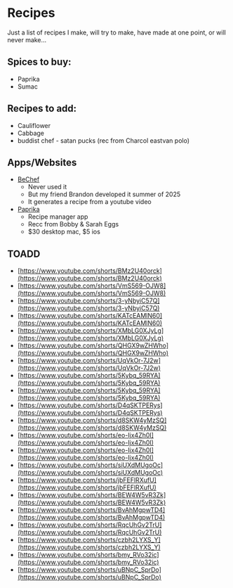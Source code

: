 # Recipes

Just a list of recipes I make, will try to make, have made at one point, or will never make...

## Spices to buy:

- Paprika
- Sumac

## Recipes to add:

- Cauliflower
- Cabbage
- buddist chef - satan pucks (rec from Charcol eastvan polo)

## Apps/Websites

- [BeChef](https://apps.apple.com/us/app/bechef-recipe-manager/id6743420060)
    - Never used it
    - But my friend Brandon developed it summer of 2025
    - It generates a recipe from a youtube video
- [Paprika](https://www.paprikaapp.com/)
    - Recipe manager app
    - Recc from Bobby & Sarah Eggs
    - $30 desktop mac, $5 ios

## TOADD

- [https://www.youtube.com/shorts/BMz2U40orck](https://www.youtube.com/shorts/BMz2U40orck)
- [https://www.youtube.com/shorts/VmS569-OJW8](https://www.youtube.com/shorts/VmS569-OJW8)
- [https://www.youtube.com/shorts/3-yNbyiC57Q](https://www.youtube.com/shorts/3-yNbyiC57Q)
- [https://www.youtube.com/shorts/KATcEAMlN60](https://www.youtube.com/shorts/KATcEAMlN60)
- [https://www.youtube.com/shorts/XMbLG0XJyLg](https://www.youtube.com/shorts/XMbLG0XJyLg)
- [https://www.youtube.com/shorts/QHGX9wZHWho](https://www.youtube.com/shorts/QHGX9wZHWho)
- [https://www.youtube.com/shorts/UqVkOr-7J2w](https://www.youtube.com/shorts/UqVkOr-7J2w)
- [https://www.youtube.com/shorts/5Kybq_59RYA](https://www.youtube.com/shorts/5Kybq_59RYA)
- [https://www.youtube.com/shorts/5Kybq_59RYA](https://www.youtube.com/shorts/5Kybq_59RYA)
- [https://www.youtube.com/shorts/D4qSKTPERys](https://www.youtube.com/shorts/D4qSKTPERys)
- [https://www.youtube.com/shorts/d8SKW4yMzSQ](https://www.youtube.com/shorts/d8SKW4yMzSQ)
- [https://www.youtube.com/shorts/eo-Ijx4Zh0I](https://www.youtube.com/shorts/eo-Ijx4Zh0I)
- [https://www.youtube.com/shorts/eo-Ijx4Zh0I](https://www.youtube.com/shorts/eo-Ijx4Zh0I)
- [https://www.youtube.com/shorts/siUXdMUgoOc](https://www.youtube.com/shorts/siUXdMUgoOc)
- [https://www.youtube.com/shorts/jbFEFlRXufU](https://www.youtube.com/shorts/jbFEFlRXufU)
- [https://www.youtube.com/shorts/BEW4W5vR3Zk](https://www.youtube.com/shorts/BEW4W5vR3Zk)
- [https://www.youtube.com/shorts/BvAhMgpwTD4](https://www.youtube.com/shorts/BvAhMgpwTD4)
- [https://www.youtube.com/shorts/RqcUhGv2TrU](https://www.youtube.com/shorts/RqcUhGv2TrU)
- [https://www.youtube.com/shorts/czbh2LYXS_Y](https://www.youtube.com/shorts/czbh2LYXS_Y)
- [https://www.youtube.com/shorts/bmy_RVo32ic](https://www.youtube.com/shorts/bmy_RVo32ic)
- [https://www.youtube.com/shorts/uBNpC_SprDo](https://www.youtube.com/shorts/uBNpC_SprDo)
